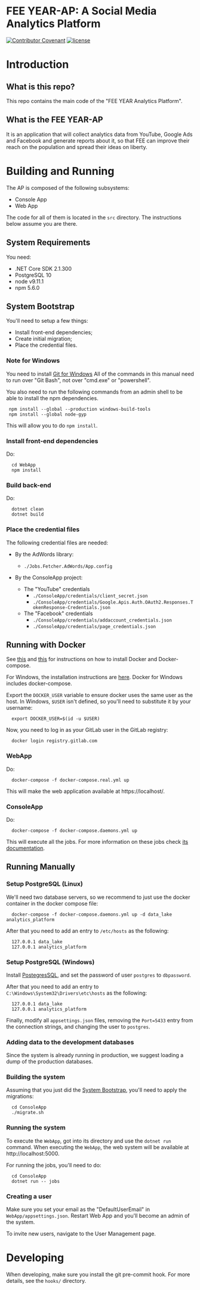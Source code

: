 # FEE YEAR-AP: A Social Media Analytics Platform

[![Contributor Covenant](https://img.shields.io/badge/Contributor%20Covenant-v2.0%20adopted-ff69b4.svg)](code_of_conduct.md)
[![license](https://img.shields.io/badge/license-FEE-green)](https://fee.org/)
# Introduction

## What is this repo?

This repo contains the main code of the "FEE YEAR Analytics Platform".

## What is the FEE YEAR-AP

It is an application that will collect analytics data from YouTube, Google Ads
and Facebook and generate reports about it, so that FEE can improve their
reach on the population and spread their ideas on liberty.

# Building and Running

The AP is composed of the following subsystems:
  - Console App
  - Web App

The code for all of them is located in the ```src``` directory. The instructions
below assume you are there.

## System Requirements

You need:
  - .NET Core SDK 2.1.300
  - PostgreSQL 10
  - node v9.11.1
  - npm 5.6.0

## System Bootstrap

You'll need to setup a few things:
  - Install front-end dependencies;
  - Create initial migration;
  - Place the credential files.

### Note for Windows

   You need to install [Git for Windows](https://git-scm.com/download/win) All of the commands in this
   manual need to run over "Git Bash", not over "cmd.exe" or "powershell".

   You also need to run the following commands from an admin shell to be able
   to install the npm dependencies.

   ```shell
    npm install --global --production windows-build-tools
    npm install --global node-gyp
   ```

   This will allow you to do ```npm install```.

### Install front-end dependencies

Do:
```shell
  cd WebApp
  npm install
```

### Build back-end

Do:
```shell
  dotnet clean
  dotnet build
```

### Place the credential files

The following credential files are needed:
  - By the AdWords library:
    - ```./Jobs.Fetcher.AdWords/App.config```

  - By the ConsoleApp project:
    - The "YouTube" credentials
      - ```./ConsoleApp/credentials/client_secret.json```
      - ```./ConsoleApp/credentials/Google.Apis.Auth.OAuth2.Responses.TokenResponse-Credentials.json```
    - The "Facebook" credentials
      - ```./ConsoleApp/credentials/addaccount_credentials.json```
      - ```./ConsoleApp/credentials/page_credentials.json```

## Running with Docker

   See [this](https://docs.docker.com/install/linux/docker-ce/ubuntu/) and [this](https://github.com/docker/compose/releases) for instructions on how to install Docker and
   Docker-compose.

   For Windows, the installation instructions are [here](https://docs.docker.com/docker-for-windows/install/). Docker for Windows includes docker-compose.

   Export the ```DOCKER_USER``` variable to ensure docker uses the same
   user as the host. In Windows, ```$USER``` isn't defined, so you'll need
   to substitute it by your username:
   ```shell
     export DOCKER_USER=$(id -u $USER)
   ```

   Now, you need to log in as your GitLab user in the GitLab registry:
   ```shell
     docker login registry.gitlab.com
   ```

### WebApp

  Do:
  ```shell
    docker-compose -f docker-compose.real.yml up
  ```

   This will make the web application available at https://localhost/.

### ConsoleApp

  Do:
  ```shell
    docker-compose -f docker-compose.daemons.yml up
  ```

   This will execute all the jobs. For more information on these jobs check
   [its documentation](./src/README.org#jobs).

## Running Manually

### Setup PostgreSQL (Linux)

  We'll need two database servers, so we recommend to just use the
  docker container in the docker compose file:

  ```shell
    docker-compose -f docker-compose.daemons.yml up -d data_lake analytics_platform
  ```

  After that you need to add an entry to ```/etc/hosts``` as the
  following:

  ```
    127.0.0.1 data_lake
    127.0.0.1 analytics_platform
  ```

### Setup PostgreSQL (Windows)

  Install [PostegresSQL](https://www.postgresql.org/download/windows/), and set the password of user ```postgres``` to ```dbpassword```.

  After that you need to add an entry to
  ```C:\Windows\System32\Drivers\etc\hosts``` as the following:
  ```
    127.0.0.1 data_lake
    127.0.0.1 analytics_platform
  ```

  Finally, modify all ```appsettings.json``` files, removing the ```Port=5433```
  entry from the connection strings, and changing the user to ```postgres```.

### Adding data to the development databases

  Since the system is already running in production, we suggest loading
  a dump of the production databases.

### Building the system

  Assuming that you just did the [System Bootstrap](#system-bootstrap),
  you'll need to apply the migrations:
  ```shell
    cd ConsoleApp
    ./migrate.sh
  ```

### Running the system
  
  To execute the ```WebApp```, got into its directory and use the ```dotnet run```
  command.  When executing the ```WebApp```, the web system will be available
  at http://localhost:5000.

  For running the jobs, you'll need to do:
  ```shell
    cd ConsoleApp
    dotnet run -- jobs
  ```

### Creating a user

  Make sure you set your email as the "DefaultUserEmail" in
  ```WebApp/appsettings.json```. Restart Web App and you'll become
  an admin of the system.

  To invite new users, navigate to the User Management page.

# Developing

When developing, make sure you install the git pre-commit hook. For more
details, see the ```hooks/``` directory.
